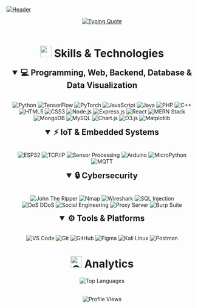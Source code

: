 [![Header](https://capsule-render.vercel.app/api?type=waving&color=gradient&customColorList=6,11,20&height=180&section=header&text=Hey!%20I'm%20Dhruv%20Suthar&fontSize=42&fontColor=fff&animation=twinkling&fontAlignY=32&desc=Full%20Stack%20Developer%20|%20IoT%20Enthusiast%20|%20Cybersecurity%20Researcher&descAlignY=50&descAlign=50)]()


<div align="center">
  <a href="https://git.io/typing-svg">
    <img src="https://readme-typing-svg.demolab.com?font=Fira+Code&weight=600&size=24&pause=1000&color=2D9EF7&center=true&vCenter=true&random=false&width=800&lines=Building+the+future+one+line+of+code+at+a+time+%F0%9F%9A%80;Exploring+the+endless+possibilities+of+technology+%F0%9F%8C%9F" alt="Typing Quote" />
  </a>
</div>

<br>

<h1 align="center">
  <img src="https://media2.giphy.com/media/QssGEmpkyEOhBCb7e1/giphy.gif?cid=ecf05e47a0n3gi1bfqntqmob8g9aid1oyj2wr3ds3mg700bl&rid=giphy.gif" width="30px" height="30px">
  Skills & Technologies
</h1>

<details open>
<summary align="center" style="font-size: 1.5em; font-weight: bold;">💻 Programming, Web, Backend, Database & Data Visualization</summary>
<br>
<p align="center">
  <!-- Programming Languages -->
  <img src="https://img.shields.io/badge/Python-3776AB?style=for-the-badge&logo=python&logoColor=white&fontSize=100" alt="Python"/>
  <img src="https://img.shields.io/badge/TensorFlow-FF6F00?style=for-the-badge&logo=tensorflow&logoColor=white" alt="TensorFlow"/>
  <img src="https://img.shields.io/badge/PyTorch-EE4C2C?style=for-the-badge&logo=pytorch&logoColor=white" alt="PyTorch"/>
  <img src="https://img.shields.io/badge/JavaScript-F7DF1E?style=for-the-badge&logo=javascript&logoColor=black" alt="JavaScript"/>
  <img src="https://img.shields.io/badge/Java-ED8B00?style=for-the-badge&logo=java&logoColor=white" alt="Java"/>
  <img src="https://img.shields.io/badge/PHP-777BB4?style=for-the-badge&logo=php&logoColor=white" alt="PHP"/>
  <img src="https://img.shields.io/badge/C++-00599C?style=for-the-badge&logo=c%2B%2B&logoColor=white" alt="C++"/>
  <!-- Web Development -->
  <img src="https://img.shields.io/badge/HTML5-E34F26?style=for-the-badge&logo=html5&logoColor=white" alt="HTML5"/>
  <img src="https://img.shields.io/badge/CSS3-1572B6?style=for-the-badge&logo=css3&logoColor=white" alt="CSS3"/>
  <img src="https://img.shields.io/badge/Node.js-43853D?style=for-the-badge&logo=node.js&logoColor=white" alt="Node.js"/>
  <img src="https://img.shields.io/badge/Express.js-404D59?style=for-the-badge" alt="Express.js"/>
  <img src="https://img.shields.io/badge/React-20232A?style=for-the-badge&logo=react&logoColor=61DAFB" alt="React"/>
  <img src="https://img.shields.io/badge/MERN-3FA037?style=for-the-badge&logo=react&logoColor=white" alt="MERN Stack"/>
  <!-- Backend & Databases -->
  <img src="https://img.shields.io/badge/MongoDB-4EA94B?style=for-the-badge&logo=mongodb&logoColor=white" alt="MongoDB"/>
  <img src="https://img.shields.io/badge/MySQL-00000F?style=for-the-badge&logo=mysql&logoColor=white" alt="MySQL"/>
  <!-- Data Visualization -->
  <img src="https://img.shields.io/badge/Chart.js-FF6384?style=for-the-badge&logo=chart.js&logoColor=white" alt="Chart.js"/>
  <img src="https://img.shields.io/badge/D3.js-F9A03C?style=for-the-badge&logo=d3.js&logoColor=white" alt="D3.js"/>
  <img src="https://img.shields.io/badge/Matplotlib-3776AB?style=for-the-badge&logo=python&logoColor=white" alt="Matplotlib"/>
</p>
</details>

<details open>
<summary align="center" style="font-size: 1.5em; font-weight: bold;">⚡ IoT & Embedded Systems</summary>
<br>
<p align="center">
  <img src="https://img.shields.io/badge/ESP32-E7352C?style=for-the-badge&logo=espressif&logoColor=white" alt="ESP32"/>
  <img src="https://img.shields.io/badge/TCP%2FIP-007ACC?style=for-the-badge&logo=windows-terminal&logoColor=white" alt="TCP/IP"/>
  <img src="https://img.shields.io/badge/Sensor_Processing-00979D?style=for-the-badge&logo=arduino&logoColor=white" alt="Sensor Processing"/>
  <img src="https://img.shields.io/badge/Arduino-00979D?style=for-the-badge&logo=arduino&logoColor=white" alt="Arduino"/>
  <img src="https://img.shields.io/badge/MicroPython-35495E?style=for-the-badge&logo=python&logoColor=white" alt="MicroPython"/>
  <img src="https://img.shields.io/badge/MQTT-660066?style=for-the-badge&logo=eclipse-mosquitto&logoColor=white" alt="MQTT"/>
</p>
</details>

<details open>
<summary align="center" style="font-size: 1.5em; font-weight: bold;">🔒 Cybersecurity</summary>
<br>
<p align="center">
  <img src="https://img.shields.io/badge/John_The_Ripper-772953?style=for-the-badge&logo=windows-terminal&logoColor=white" alt="John The Ripper"/>
  <img src="https://img.shields.io/badge/Nmap-009FE3?style=for-the-badge&logo=windows-terminal&logoColor=white" alt="Nmap"/>
  <img src="https://img.shields.io/badge/Wireshark-1679A7?style=for-the-badge&logo=wireshark&logoColor=white" alt="Wireshark"/>
  <img src="https://img.shields.io/badge/SQL_Injection-FCC624?style=for-the-badge&logo=linux&logoColor=black" alt="SQL Injection"/>
  <br/>
  <img src="https://img.shields.io/badge/DoS_DDoS-000000?style=for-the-badge&logo=windows-terminal&logoColor=white" alt="DoS DDoS"/>
  <img src="https://img.shields.io/badge/Social_Engineering-FF6B6B?style=for-the-badge&logo=windows-terminal&logoColor=white" alt="Social Engineering"/>
  <img src="https://img.shields.io/badge/Proxy_Server-4A154B?style=for-the-badge&logo=windows-terminal&logoColor=white" alt="Proxy Server"/>
  <img src="https://img.shields.io/badge/Burp_Suite-FF7139?style=for-the-badge&logo=burpsuite&logoColor=white" alt="Burp Suite"/>
</p>
</details>

<details open>
<summary align="center" style="font-size: 1.5em; font-weight: bold;">⚙️ Tools & Platforms</summary>
<br>
<p align="center">
  <img src="https://img.shields.io/badge/VS_Code-007ACC?style=for-the-badge&logo=visual-studio-code&logoColor=white" alt="VS Code"/>
  <img src="https://img.shields.io/badge/Git-F05032?style=for-the-badge&logo=git&logoColor=white" alt="Git"/>
  <img src="https://img.shields.io/badge/GitHub-100000?style=for-the-badge&logo=github&logoColor=white" alt="GitHub"/>
  <img src="https://img.shields.io/badge/Figma-F24E1E?style=for-the-badge&logo=figma&logoColor=white" alt="Figma"/>
  <img src="https://img.shields.io/badge/Kali_Linux-557C94?style=for-the-badge&logo=kali-linux&logoColor=white" alt="Kali Linux"/>
  <img src="https://img.shields.io/badge/Postman-FF6C37?style=for-the-badge&logo=postman&logoColor=white" alt="Postman"/>
</p>
</details>

<h1 align="center">
  <img src="https://media.giphy.com/media/W5eoZHPpUx9sapR0eu/giphy.gif" width="30px" height="30px" alt="Git"/>
  Analytics
</h1>

<p align="center">
  <img src="https://github-readme-stats-git-masterrstaa-rickstaa.vercel.app/api/top-langs/?username=beingdhruvv&layout=compact&langs_count=8&theme=radical&hide_border=true&card_width=500&title_color=2D9EF7&text_color=ffffff&bg_color=0D1117" alt="Top Languages"/>
</p>

<br>

<div align="center">
  <img src="https://komarev.com/ghpvc/?username=beingdhruvv&label=Profile%20Views&color=blueviolet&style=for-the-badge&fontSize=100" alt="Profile Views"/>
</div> 
